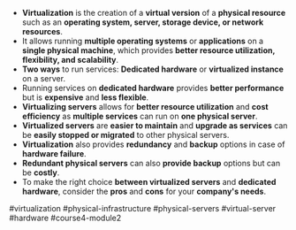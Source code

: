 -   **Virtualization** is the creation of a **virtual version** of a **physical resource** such as an **operating system, server, storage device, or network resources**.
-   It allows running **multiple operating systems** or **applications** on a **single physical machine**, which provides **better resource utilization, flexibility, and scalability**.
-   **Two ways** to run services: **Dedicated hardware** or **virtualized instance** on a server.
-   Running services on **dedicated hardware** provides **better performance** but is **expensive** and **less flexible**.
-   **Virtualizing servers** allows for **better resource utilization** and **cost efficiency** as **multiple services** can run on **one physical server**.
-   **Virtualized servers** are **easier to maintain** and **upgrade as services** can be **easily stopped or migrated** to other physical servers.
-   **Virtualization** also provides **redundancy** and **backup** options in case of **hardware failure**.
-   **Redundant physical servers** can also **provide backup** options but can be **costly**.
-   To make the right choice **between virtualized servers** and **dedicated hardware**, consider the **pros** and **cons** for your **company's needs**.

#virtualization #physical-infrastructure #physical-servers #virtual-server #hardware #course4-module2 